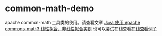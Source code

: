 # common-math-demo
apache common-math 工具类的使用。请查看文章
[Java 使用 Apache commons-math3 线性拟合、非线性拟合实例](https://blog.csdn.net/wufeiwua/article/details/109004452?spm=1001.2014.3001.5501)
也可以尝试在线查看[在线查看例子](http://124.221.156.151/commons-math/)